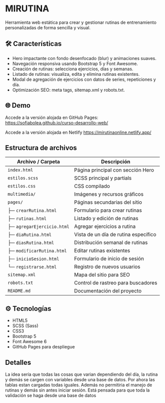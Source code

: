 
# MIRUTINA

Herramienta web estática para crear y gestionar rutinas de entrenamiento personalizadas de forma sencilla y visual.


## 🛠️ Características

* Hero impactante con fondo desenfocado (blur) y animaciones suaves.
* Navegación responsiva usando Bootstrap 5 y Font Awesome.
* Creación de rutinas: selecciona ejercicios, días y semanas.
* Listado de rutinas: visualiza, edita y elimina rutinas existentes.
* Modal de agregación de ejercicios con datos de series, repeticiones y día.
* Optimización SEO: meta tags, sitemap.xml y robots.txt.


## 🌐 Demo

Accede a la versión alojada en GitHub Pages:
https://sofiabolea.github.io/curso-desarrollo-web/

Accede a la versión alojada en Netlify
https://mirutinaonline.netlify.app/


## Estructura de archivos
| Archivo / Carpeta       | Descripción                                   |
|-------------------------|-----------------------------------------------|
| `index.html`            | Página principal con sección Hero             |
| `estilos.scss`          | SCSS principal y partials                     |
| `estilos.css`           | CSS compilado                                |
| `multimedia/`           | Imágenes y recursos gráficos                 |
| `pages/`                | Páginas secundarias del sitio                 |
| ├─ `crearRutina.html`   | Formulario para crear rutinas                |
| ├─ `rutinas.html`       | Listado y edición de rutinas                 |
| ├─ `agregarEjercicio.html` | Agregar ejercicios a rutina                |
| ├─ `diaRutina.html`     | Vista de un día de rutina específico         |
| ├─ `diasRutina.html`    | Distribución semanal de rutinas              |
| ├─ `modificarRutina.html` | Editar rutinas existentes                  |
| ├─ `inicioSesion.html`  | Formulario de inicio de sesión               |
| └─ `registrarse.html`   | Registro de nuevos usuarios                  |
| `sitemap.xml`           | Mapa del sitio para SEO                      |
| `robots.txt`            | Control de rastreo para buscadores           |
| `README.md`             | Documentación del proyecto                   |

## ⚙️ Tecnologías

* HTML5
* SCSS (Sass)
* CSS3
* Bootstrap 5
* Font Awesome 6
* GitHub Pages para despliegue

## Detalles
La idea sería que todas las cosas que varian dependiendo del día, la rutina y demás se cargen con variables desde una base de datos. Por ahora las tablas estan cargadas todas iguales.
Además no permitiria el manejo de rutinas y demás sin antes iniciar sesión. Está pensada para que toda la validación se haga desde una base de datos